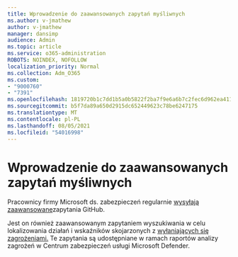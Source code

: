 ```yaml
---
title: Wprowadzenie do zaawansowanych zapytań myśliwnych
ms.author: v-jmathew
author: v-jmathew
manager: dansimp
audience: Admin
ms.topic: article
ms.service: o365-administration
ROBOTS: NOINDEX, NOFOLLOW
localization_priority: Normal
ms.collection: Adm_O365
ms.custom:
- "9000760"
- "7391"
ms.openlocfilehash: 1819720b1c7dd1b5a0b5822f2ba7f9e6a6b7c2fec6d962ea411b8a3a350cc758
ms.sourcegitcommit: b5f7da89a650d2915dc652449623c78be6247175
ms.translationtype: MT
ms.contentlocale: pl-PL
ms.lasthandoff: 08/05/2021
ms.locfileid: "54016998"
---
```

# <a name="get-started-with-advanced-hunting-queries"></a>Wprowadzenie do zaawansowanych zapytań myśliwnych

Pracownicy firmy Microsoft ds. zabezpieczeń regularnie [wysyłają zaawansowane](https://go.microsoft.com/fwlink/?linkid=2144624)zapytania GitHub.

Jest on również zaawansowanym zapytaniem wyszukiwania w celu lokalizowania działań i wskaźników skojarzonych z [wyłaniających się zagrożeniami.](https://go.microsoft.com/fwlink/?linkid=2145808) Te zapytania są udostępniane w ramach raportów analizy zagrożeń w Centrum zabezpieczeń usługi Microsoft Defender.
